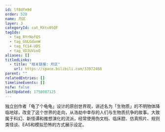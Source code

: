 ```yaml
---
id: lf8dfm9d
order: 528
name: 月区
layer: 3
categoryId: cat_MXtv05QF
tagIds:
  - tag_RYrNofQS
  - tag_GULGdanW
  - tag_fC14-UDS
  - tag_VD3UVioQ
aliases: []
titledLinks:
  - title: "相关链接: 月区"
    url: https://space.bilibili.com/33972468
parent: ""
relatedEntries: []
timelineEvents: []
nsfw: false
lastUpdated: 1758087125
---
```


独立创作者「龟了个龟龟」设计的原创世界观，讲述名为「生物质」的不明物体降临地球，改变了这个世界的走向，从浩劫中幸存的人们与生物质抗争的故事。大致属于科幻、新怪谭和推想演化的流派，经常使用伪文档、临床腔、仿真照片、规则类怪谈、EAS和模拟恐怖的方式展示设定。